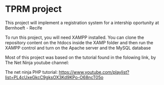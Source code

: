 # TPRM project
 This project will implement a registration system for a intership oportunity at Bernhoeft - Recife
 
 To run this project, you will need XAMPP installed. You can clone the repository content on the htdocs inside the XAMP folder and then run the XAMPP control and turn on the Apache server and the MySQL database
 
 Most of this project was based on the tutorial found in the folowing link, by The Net Ninja youtube channel:
 
 The net ninja PHP tutorial: https://www.youtube.com/playlist?list=PL4cUxeGkcC9gksOX3Kd9KPo-O68ncT05o
